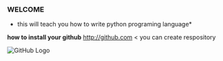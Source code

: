 ### WELCOME
* this will teach you how to write python programing language*

**how to install your github**
 <http://github.com>
< you can create respository

![GitHub Logo](/images/logo.png)
